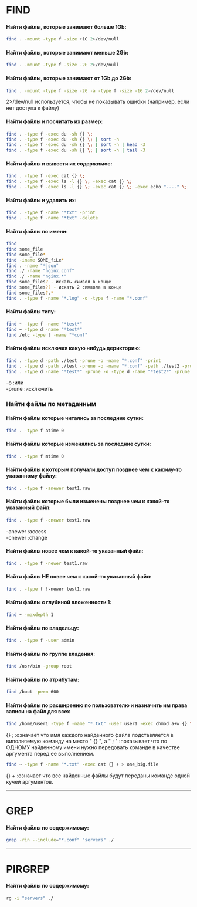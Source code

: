 # FIND

#### Найти файлы, которые занимают больше 1Gb:

```bash
find . -mount -type f -size +1G 2>/dev/null
```

#### Найти файлы, которые занимают меньше 2Gb:
```bash
find . -mount -type f -size -2G 2>/dev/null
```

#### Найти файлы, которые занимают от 1Gb до 2Gb:
```bash
find . -mount -type f -size -2G -a -type f -size -1G 2>/dev/null
```
2>/dev/null используется, чтобы не показывать ошибки (например, если нет доступа к файлу)  

#### Найти файлы и посчитать их размер:
```bash
find . -type f -exec du -sh {} \;
find . -type f -exec du -sh {} \; | sort -h
find . -type f -exec du -sh {} \; | sort -h | head -3
find . -type f -exec du -sh {} \; | sort -h | tail -3
```

#### Найти файлы и вывести их содержимое:
```bash
find . -type f -exec cat {} \;
find . -type f -exec ls -l {} \; -exec cat {} \;
find . -type f -exec ls -l {} \; -exec cat {} \; -exec echo "----" \; 
```

#### Найти файлы и удалить их:
```bash
find . -type f -name "*txt" -print
find . -type f -name "*txt" -delete
```

#### Найти файлы по имени:

```bash
find
find some_file
find some_file*
find -iname SOME_fiLe*
find . -name "*json"
find ./ -name "nginx.conf"
find ./ -name "nginx.*"
find some_files? - искать символ в конце
find some_files?? - искать 2 символа в конце
find some_files?.*
find . -type f -name "*.log" -o -type f -name "*.conf"
```

#### Найти файлы типу:

```bash
find ~ -type f -name "*test*"
find ~ -type d -name "*test*"
find /etc -type l -name "*conf"

```


#### Найти файлы исключая какую нибудь дерикторию:

```bash
find . -type d -path ./test -prune -o -name "*.conf" -print
find . -type d -path ./test -prune -o -name "*.conf" -path ./test2 -prune -o -name "*.conf" -print
find . -type d -name "*test*" -prune -o -type d -name "*test2*" -prune -o -name "*.conf" -print
```
-o :или  
-prune :исключить  


### Найти файлы по метаданным
#### Найти файлы которые читались за последние сутки:
```bash
find . -type f atime 0  
```

#### Найти файлы которые изменялись за последние сутки:
```bash
find . -type f mtime 0  
```

#### Найти файлы к которым получали доступ позднее чем к какому-то указанному файлу:
```bash
find . -type f -anewer test1.raw  
```

#### Найти файлы которые были изменены позднее чем к какой-то указанный файл:
```bash
find . -type f -cnewer test1.raw  
```
-anewer :access  
-cnewer :change  


#### Найти файлы новее чем к какой-то указанный файл:
```bash
find . -type f -newer test1.raw  
```

#### Найти файлы НЕ новее чем к какой-то указанный файл:
```bash
find . -type f !-newer test1.raw  
```

#### Найти файлы с глубиной вложенности 1:
```bash
find ~ -maxdepth 1
```

#### Найти файлы по владельцу:
```bash
find . -type f -user admin 
```

#### Найти файлы по группе владения:
```bash
find /usr/bin -group root
```

#### Найти файлы по атрибутам:
```bash
find /boot -perm 600
```

#### Найти файлы по расширению по пользователю и назначить им права записи на файл для всех

```bash
find /home/user1 -type f -name "*.txt" -user user1 -exec chmod a+w {} \;
```
{} \; :означает что имя каждого найденного файла подставляется в виполняемую команду на место " {} ", а  " \; " :показывает что по ОДНОМУ найденному имени нужно передовать команде в качестве аргумента перед ее выполнением.  

```bash
find ~ -type f -name "*.txt" -exec cat {} + > one_big.file
```
{} +  :означает что все найденные файлы будут переданы команде одной кучей аргументов.  

----

# GREP

#### Найти файлы по содержимому:

```bash
grep -rin --include="*.conf" "servers" ./
```

----

# PIRGREP

#### Найти файлы по содержимому:

```bash
rg -i "servers" ./
```
